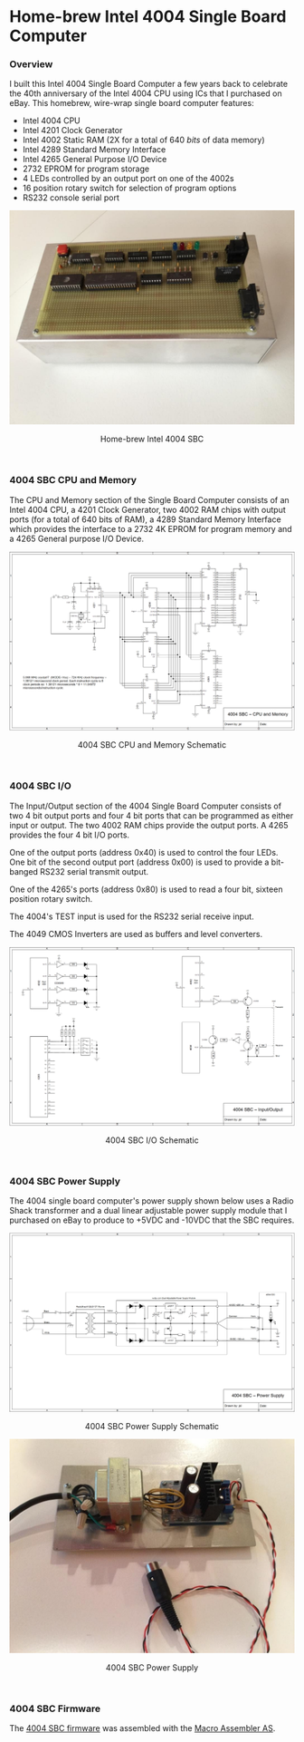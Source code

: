 # Home-brew Intel 4004 Single Board Computer
### Overview
I built this Intel 4004 Single Board Computer a few years back to celebrate the 40th anniversary of the Intel 4004 CPU using ICs that I purchased on eBay. This homebrew, wire-wrap single board computer features:
- Intel 4004 CPU
- Intel 4201 Clock Generator
- Intel 4002 Static RAM (2X for a total of 640 *bits* of data memory)
- Intel 4289 Standard Memory Interface
- Intel 4265 General Purpose I/O Device
- 2732 EPROM for program storage
- 4 LEDs controlled by an output port on one of the 4002s
- 16 position rotary switch for selection of program options
- RS232 console serial port
<p align="center"><img src="/images/4004%20SBC.jpg"/>
<p align="center">Home-brew Intel 4004 SBC</p><br>

### 4004 SBC CPU and Memory
The CPU and Memory section of the Single Board Computer consists of an Intel 4004 CPU, a 4201 Clock Generator, two 4002 RAM chips with output ports (for a total of 640 bits of RAM), a 4289 Standard Memory Interface which provides the interface to a 2732 4K EPROM for program memory and a 4265 General purpose I/O Device.
<p align="center"><img src="/images/4004%20SBC%20CPU.png"/>
<p align="center">4004 SBC CPU and Memory Schematic</p><br>

### 4004 SBC I/O
The Input/Output section of the 4004 Single Board Computer consists of two 4 bit output ports and four 4 bit ports that can be programmed as either input or output. The two 4002 RAM chips provide the output ports. A 4265 provides the four 4 bit I/O ports.

One of the output ports (address 0x40) is used to control the four LEDs. One bit of the second output port (address 0x00) is used to provide a bit-banged RS232 serial transmit output.

One of the 4265's ports (address 0x80) is used to read a four bit, sixteen position rotary switch. 

The 4004's TEST input is used for the RS232 serial receive input.

The 4049 CMOS Inverters are used as buffers and level converters.
<p align="center"><img src="/images/4004%20SBC%20IO.png"/>
<p align="center">4004 SBC I/O Schematic</p><br>

### 4004 SBC Power Supply
The 4004 single board computer's power supply shown below uses a Radio Shack transformer and a dual linear adjustable power supply module that I purchased on eBay to produce to +5VDC and -10VDC that the SBC requires. 

<p align="center"><img src="/images/4004%20SBC%20PS.png"/>
<p align="center">4004 SBC Power Supply Schematic</p>
<p align="center"><img src="/images/Power%20Supply.jpg"/>
<p align="center">4004 SBC Power Supply</p><br>

### 4004 SBC Firmware
The [4004 SBC firmware](4004%20SBC%20Firmware.asm) was assembled with the [Macro Assembler AS](http://john.ccac.rwth-aachen.de:8000/as/).
